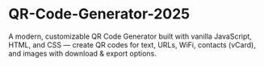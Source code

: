 # QR-Code-Generator-2025
A modern, customizable QR Code Generator built with vanilla JavaScript, HTML, and CSS — create QR codes for text, URLs, WiFi, contacts (vCard), and images with download &amp; export options.
